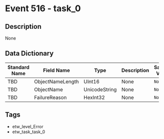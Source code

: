 # Event 516 - task_0

## Description
None

## Data Dictionary
|Standard Name|Field Name|Type|Description|Sample Value|
|---|---|---|---|---|
|TBD|ObjectNameLength|UInt16|None|`None`|
|TBD|ObjectName|UnicodeString|None|`None`|
|TBD|FailureReason|HexInt32|None|`None`|

## Tags
* etw_level_Error
* etw_task_task_0